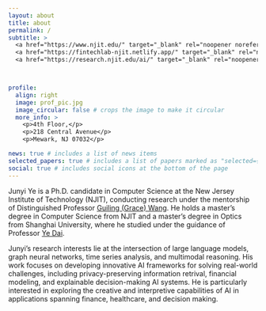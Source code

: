 ```yaml
---
layout: about
title: about
permalink: /
subtitle: >
  <a href="https://www.njit.edu/" target="_blank" rel="noopener noreferrer">New Jersey Institute of Technology</a> | 
  <a href="https://fintechlab-njit.netlify.app/" target="_blank" rel="noopener noreferrer">NJIT Fintech Lab</a> | 
  <a href="https://research.njit.edu/ai/" target="_blank" rel="noopener noreferrer">Center for AI Research</a>



profile:
  align: right
  image: prof_pic.jpg
  image_circular: false # crops the image to make it circular
  more_info: >
    <p>4th Floor,</p>
    <p>218 Central Avenue</p>
    <p>Mewark, NJ 07032</p>

news: true # includes a list of news items
selected_papers: true # includes a list of papers marked as "selected={true}"
social: true # includes social icons at the bottom of the page
---
```



Junyi Ye is a Ph.D. candidate in Computer Science at the New Jersey Institute of Technology (NJIT), conducting research under the mentorship of Distinguished Professor [Guiling (Grace) Wang](https://web.njit.edu/~gwang/). He holds a master’s degree in Computer Science from NJIT and a master’s degree in Optics from Shanghai University, where he studied under the guidance of Professor [Ye Dai](https://physics.shu.edu.cn/info/1082/1337.htm).

Junyi’s research interests lie at the intersection of large language models, graph neural networks, time series analysis, and multimodal reasoning. His work focuses on developing innovative AI frameworks for solving real-world challenges, including privacy-preserving information retrival, financial modeling, and explainable decision-making AI systems. He is particularly interested in exploring the creative and interpretive capabilities of AI in applications spanning finance, healthcare, and decision making.
